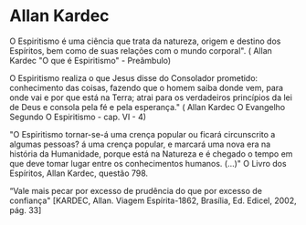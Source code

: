 # Allan Kardec

O Espiritismo é uma ciência que trata da natureza, origem e destino dos Espíritos, bem como de suas relações com o mundo corporal". ( Allan Kardec "O que é Espiritismo" - Preâmbulo)

O Espiritismo realiza o que Jesus disse do Consolador prometido: conhecimento das coisas, fazendo que o homem saiba donde vem, para onde vai e por que está na Terra; atrai para os verdadeiros princípios da lei de Deus e consola pela fé e pela esperança." ( Allan Kardec O Evangelho Segundo O Espiritismo - cap. VI - 4) 

"O Espiritismo tornar-se-á uma crença popular ou ficará circunscrito a algumas pessoas?
á uma crença popular, e marcará uma nova era na história da Humanidade, porque está na Natureza e é chegado o tempo em que deve tomar lugar entre os conhecimentos humanos. (...)" O Livro dos Espíritos, Allan Kardec, questão 798.

“Vale mais pecar por excesso de prudência do que por excesso de confiança" [KARDEC, Allan. Viagem Espírita-1862, Brasília, Ed. Edicel, 2002, pág. 33]


